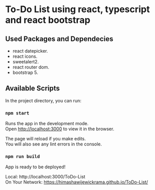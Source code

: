 # To-Do List using react, typescript and react bootstrap

## Used Packages and Dependecies

- react datepicker. 
- react icons. 
- sweetalert2. 
- react router dom. 
- bootstrap 5. 

## Available Scripts

In the project directory, you can run:

### `npm start`

Runs the app in the development mode.\
Open [http://localhost:3000](http://localhost:3000) to view it in the browser.

The page will reload if you make edits.\
You will also see any lint errors in the console.

### `npm run build`

App is ready to be deployed!

Local:            http://localhost:3000/ToDo-List \
On Your Network:  https://himashawijewickrama.github.io/ToDo-List/
